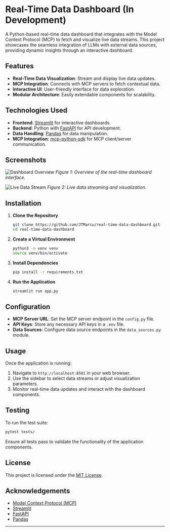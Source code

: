 # Real-Time Data Dashboard (In Development)

A Python-based real-time data dashboard that integrates with the Model Context Protocol (MCP) to fetch and visualize live data streams. This project showcases the seamless integration of LLMs with external data sources, providing dynamic insights through an interactive dashboard.

## Features

* **Real-Time Data Visualization**: Stream and display live data updates.
* **MCP Integration**: Connects with MCP servers to fetch contextual data.
* **Interactive UI**: User-friendly interface for data exploration.
* **Modular Architecture**: Easily extendable components for scalability.

##  Technologies Used

* **Frontend**: [Streamlit](https://streamlit.io/) for interactive dashboards.
* **Backend**: Python with [FastAPI](https://fastapi.tiangolo.com/) for API development.
* **Data Handling**: [Pandas](https://pandas.pydata.org/) for data manipulation.
* **MCP Integration**: [mcp-python-sdk](https://github.com/modelcontextprotocol/python-sdk) for MCP client/server communication.

## Screenshots

![Dashboard Overview](link_to_screenshot1)
*Figure 1: Overview of the real-time dashboard interface.*

![Live Data Stream](link_to_screenshot2)
*Figure 2: Live data streaming and visualization.*

## Installation

1. **Clone the Repository**

   ```bash
   git clone https://github.com/JTMarcu/real-time-data-dashboard.git
   cd real-time-data-dashboard
   ```

2. **Create a Virtual Environment**

   ```bash
   python3 -m venv venv
   source venv/bin/activate
   ```

3. **Install Dependencies**

   ```bash
   pip install -r requirements.txt
   ```

4. **Run the Application**

   ```bash
   streamlit run app.py
   ```

##  Configuration

* **MCP Server URL**: Set the MCP server endpoint in the `config.py` file.
* **API Keys**: Store any necessary API keys in a `.env` file.
* **Data Sources**: Configure data source endpoints in the `data_sources.py` module.

## Usage

Once the application is running:

1. Navigate to `http://localhost:8501` in your web browser.
2. Use the sidebar to select data streams or adjust visualization parameters.
3. Monitor real-time data updates and interact with the dashboard components.

## Testing

To run the test suite:

```bash
pytest tests/
```

Ensure all tests pass to validate the functionality of the application components.

## License

This project is licensed under the [MIT License](LICENSE).

## Acknowledgements

* [Model Context Protocol (MCP)](https://modelcontextprotocol.io/)
* [Streamlit](https://streamlit.io/)
* [FastAPI](https://fastapi.tiangolo.com/)
* [Pandas](https://pandas.pydata.org/)

---
